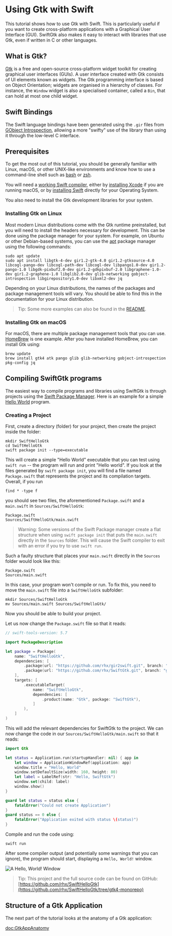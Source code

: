 # Using Gtk with Swift

This tutorial shows how to use Gtk with Swift.
This is particularly useful if you want to create
cross-platform applications with a Graphical User Interface (GUI).
SwiftGtk also makes it easy to interact with libraries that use Gtk,
even if written in C or other languages.


## What is Gtk?

[Gtk](https://gtk.org/) is a free and open-source cross-platform widget toolkit
for creating graphical user interfaces (GUIs).  A user interface created with Gtk
consists of UI elements known as widgets.  The Gtk programming interface is based
on Object Orientation; widgets are organised in a hierarchy of classes. For instance,
the `Window` widget is also a specialised container, called a `Bin`, that can hold at
most one child widget.

## Swift Bindings

The Swift language bindings have been generated using
the `.gir` files from
[GObject Introspection](https://gi.readthedocs.io/en/latest/),
allowing a more "swifty" use of the library than using it
through the low-level C interface.


## Prerequisites

To get the most out of this tutorial, you should be
generally familiar with Linux, macOS, or other UNIX-like
environments and know how to use a command-line shell
such as [bash](https://www.gnu.org/software/bash/) or
[zsh](https://www.zsh.org/).

You will need a
[working Swift compiler](https://www.swift.org/getting-started/cli-swiftpm/),
either by
[installing Xcode](https://developer.apple.com/support/xcode/)
if you are running macOS, or
by [installing Swift](https://www.swift.org/install/)
directly for your Operating System.

You also need to install the Gtk development libraries
for your system.

### Installing Gtk on Linux

Most modern Linux distributions come with the Gtk runtime
preinstalled, but you will need to install the headers
necessary for development.
This can be done using the package manager for your system.
For example, on Ubuntu or other Debian-based systems,
you can use the [apt](https://wiki.debian.org/Apt) package
manager using the following commands:

    sudo apt update
    sudo apt install libgtk-4-dev gir1.2-gtk-4.0 gir1.2-gtksource-4.0 libcogl-pango-dev libcogl-path-dev libcogl-dev libpango1.0-dev gir1.2-pango-1.0 libgdk-pixbuf2.0-dev gir1.2-gdkpixbuf-2.0 libgraphene-1.0-dev gir1.2-graphene-1.0 libglib2.0-dev glib-networking gobject-introspection libgirepository1.0-dev libxml2-dev jq

Depending on your Linux distributions, the names of the
packages and package management tools will vary.
You should be able to find this in the documentation for
your Linux distribution.

> Tip: Some more examples can also be found in the
[README](https://github.com/rhx/SwiftGtk/blob/main/README.md).

### Installing Gtk on macOS

For macOS, there are multiple package management tools
that you can use.
[HomeBrew](http://brew.sh/) is one example.
After you have installed HomeBrew, you can install
Gtk using:

    brew update
    brew install gtk4 atk pango glib glib-networking gobject-introspection pkg-config jq


## Compiling SwiftGtk programs

The easiest way to compile programs and libraries using
SwiftGtk is through projects using the
[Swift Package Manager](https://swift.org/package-manager/).
Here is an example for a simple [Hello World](https://github.com/rhx/SwiftHelloGtk/tree/gtk4)
program.

### Creating a Project

First, create a directory (folder) for your project, then
create the project inside the folder:

    mkdir SwiftHelloGtk
    cd SwiftHelloGtk
    swift package init --type=executable
    
This will create a simple "Hello World" executable that
you can test using `swift run` -- the program will run
and print "Hello world".
If you look at the files generated by `swift package init`,
you will find a file named `Package.swift` that represents
the project and its compilation targets.
Overall, if you run

    find * -type f
    
you should see two files, the aforementioned `Package.swift`
and a `main.swift` in `Sources/SwiftHelloGtk`:

    Package.swift
    Sources/SwiftHelloGtk/main.swift

> Warning: Some versions of the Swift Package manager create
a flat structure when using `swift package init` that puts
the `main.swift` directly in the `Sources` folder.
This will cause the Swift compiler to exit with an error if
you try to use `swift run`.

Such a faulty structure that places your `main.swift`
directly in the `Sources` folder would look like this:

    Package.swift
    Sources/main.swift

In this case, your program won't compile or run.
To fix this, you need to move the `main.swift` file
into a `SwiftHelloGtk` subfolder:

    mkdir Sources/SwiftHelloGtk
    mv Sources/main.swift Sources/SwiftHelloGtk/

Now you should be able to build your project.

Let us now change the `Package.swift` file so that it
reads:

```Swift
// swift-tools-version: 5.7

import PackageDescription

let package = Package(
    name: "SwiftHelloGtk",
    dependencies: [
        .package(url: "https://github.com/rhx/gir2swift.git", branch: "main"),
        .package(url: "https://github.com/rhx/SwiftGtk.git", branch: "gtk4"),
    ],
    targets: [
        .executableTarget(
            name: "SwiftHelloGtk",
            dependencies: [
                .product(name: "Gtk", package: "SwiftGtk"),
            ]
        ),
    ]
)
```
This will add the relevant dependencies for SwiftGtk
to the project.  We can now change the code in our
`Sources/SwiftHelloGtk/main.swift` so that it reads:
```Swift
import Gtk

let status = Application.run(startupHandler: nil) { app in
    let window = ApplicationWindowRef(application: app)
    window.title = "Hello, World"
    window.setDefaultSize(width: 160, height: 80)
    let label = LabelRef(str: "Hello, SwiftGtk")
    window.set(child: label)
    window.show()
}

guard let status = status else {
    fatalError("Could not create Application")
}
guard status == 0 else {
    fatalError("Application exited with status \(status)")
}
```
Compile and run the code using:

    swift run

After some compiler output (and potentially
some warnings that you can ignore), the program
should start, displaying a `Hello, World!` window.

![A `Hello, World!` Window](HelloWorldWindow)

>Tip: This project and the full source code can be found on GitHub:
[https://github.com/rhx/SwiftHelloGtk](https://github.com/rhx/SwiftHelloGtk/tree/gtk4-monorepo)

## Structure of a Gtk Application

The next part of the tutorial looks at the anatomy of a Gtk application:

<doc:GtkAppAnatomy>

